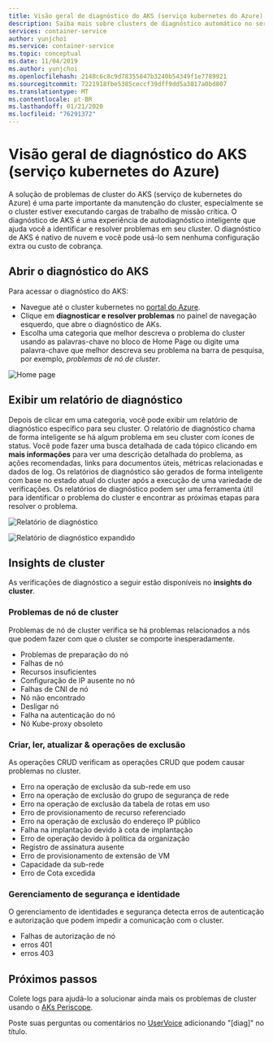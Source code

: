 ```yaml
---
title: Visão geral de diagnóstico do AKS (serviço kubernetes do Azure)
description: Saiba mais sobre clusters de diagnóstico automático no serviço kubernetes do Azure.
services: container-service
author: yunjchoi
ms.service: container-service
ms.topic: conceptual
ms.date: 11/04/2019
ms.author: yunjchoi
ms.openlocfilehash: 2148c6c8c9d78355847b3240b54349f1e7789921
ms.sourcegitcommit: 7221918fbe5385ceccf39dff9dd5a3817a0bd807
ms.translationtype: MT
ms.contentlocale: pt-BR
ms.lasthandoff: 01/21/2020
ms.locfileid: "76291372"
---
```

# <a name="azure-kubernetes-service-aks-diagnostics-overview"></a>Visão geral de diagnóstico do AKS (serviço kubernetes do Azure)

A solução de problemas de cluster do AKS (serviço de kubernetes do Azure) é uma parte importante da manutenção do cluster, especialmente se o cluster estiver executando cargas de trabalho de missão crítica. O diagnóstico de AKS é uma experiência de autodiagnóstico inteligente que ajuda você a identificar e resolver problemas em seu cluster. O diagnóstico de AKS é nativo de nuvem e você pode usá-lo sem nenhuma configuração extra ou custo de cobrança.

## <a name="open-aks-diagnostics"></a>Abrir o diagnóstico do AKS

Para acessar o diagnóstico do AKS:

- Navegue até o cluster kubernetes no [portal do Azure](https://portal.azure.com).
- Clique em **diagnosticar e resolver problemas** no painel de navegação esquerdo, que abre o diagnóstico de AKs.
- Escolha uma categoria que melhor descreva o problema do cluster usando as palavras-chave no bloco de Home Page ou digite uma palavra-chave que melhor descreva seu problema na barra de pesquisa, por exemplo, _problemas de nó de cluster_.

![Home page](./media/concepts-diagnostics/aks-diagnostics-homepage.png)

## <a name="view-a-diagnostic-report"></a>Exibir um relatório de diagnóstico

Depois de clicar em uma categoria, você pode exibir um relatório de diagnóstico específico para seu cluster. O relatório de diagnóstico chama de forma inteligente se há algum problema em seu cluster com ícones de status. Você pode fazer uma busca detalhada de cada tópico clicando em **mais informações** para ver uma descrição detalhada do problema, as ações recomendadas, links para documentos úteis, métricas relacionadas e dados de log. Os relatórios de diagnóstico são gerados de forma inteligente com base no estado atual do cluster após a execução de uma variedade de verificações. Os relatórios de diagnóstico podem ser uma ferramenta útil para identificar o problema do cluster e encontrar as próximas etapas para resolver o problema.

![Relatório de diagnóstico](./media/concepts-diagnostics/diagnostic-report.png)

![Relatório de diagnóstico expandido](./media/concepts-diagnostics/node-issues.png)

## <a name="cluster-insights"></a>Insights de cluster

As verificações de diagnóstico a seguir estão disponíveis no **insights do cluster**.

### <a name="cluster-node-issues"></a>Problemas de nó de cluster

Problemas de nó de cluster verifica se há problemas relacionados a nós que podem fazer com que o cluster se comporte inesperadamente.

- Problemas de preparação do nó
- Falhas de nó
- Recursos insuficientes
- Configuração de IP ausente no nó
- Falhas de CNI de nó
- Nó não encontrado
- Desligar nó
- Falha na autenticação do nó
- Nó Kube-proxy obsoleto

### <a name="create-read-update--delete-operations"></a>Criar, ler, atualizar & operações de exclusão

As operações CRUD verificam as operações CRUD que podem causar problemas no cluster.

- Erro na operação de exclusão da sub-rede em uso
- Erro na operação de exclusão do grupo de segurança de rede
- Erro na operação de exclusão da tabela de rotas em uso
- Erro de provisionamento de recurso referenciado
- Erro na operação de exclusão do endereço IP público
- Falha na implantação devido à cota de implantação
- Erro de operação devido à política da organização
- Registro de assinatura ausente
- Erro de provisionamento de extensão de VM
- Capacidade da sub-rede
- Erro de Cota excedida

### <a name="identity-and-security-management"></a>Gerenciamento de segurança e identidade

O gerenciamento de identidades e segurança detecta erros de autenticação e autorização que podem impedir a comunicação com o cluster.

- Falhas de autorização de nó
- erros 401
- erros 403

## <a name="next-steps"></a>Próximos passos

Colete logs para ajudá-lo a solucionar ainda mais os problemas de cluster usando o [AKs Periscope](https://aka.ms/aksperiscope).

Poste suas perguntas ou comentários no [UserVoice](https://feedback.azure.com/forums/914020-azure-kubernetes-service-aks) adicionando "[diag]" no título.
